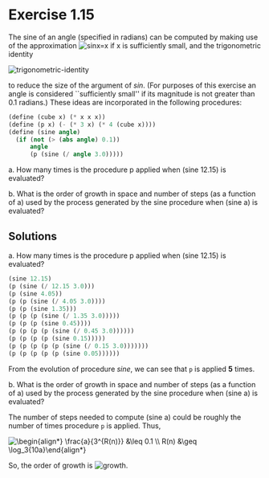Exercise 1.15
=============
The sine of an angle (specified in radians) can be computed by making use of the approximation ![sinx=x][1] if x is sufficiently small, and the trigonometric identity

![trigonometric-identity][2]

to reduce the size of the argument of *sin*. (For purposes of this exercise an angle is considered ``sufficiently small'' if its magnitude is not greater than 0.1 radians.) These ideas are incorporated in the following procedures:

```scheme
(define (cube x) (* x x x))
(define (p x) (- (* 3 x) (* 4 (cube x))))
(define (sine angle)
  (if (not (> (abs angle) 0.1))
      angle
      (p (sine (/ angle 3.0)))))
```

a.  How many times is the procedure p applied when (sine 12.15) is evaluated?

b.  What is the order of growth in space and number of steps (as a function of a) used by the process generated by the sine procedure when (sine a) is evaluated?

[1]: https://latex.codecogs.com/svg.image?\inline&space;\sin{x}&space;\approx&space;x
[2]: https://latex.codecogs.com/svg.image?\sin{x}&space;=&space;3\sin{\frac{x}{3}}-4\sin^3{\frac{x}{3}}


Solutions
---------
a.  How many times is the procedure p applied when (sine 12.15) is evaluated?

```scheme
(sine 12.15)
(p (sine (/ 12.15 3.0)))
(p (sine 4.05))
(p (p (sine (/ 4.05 3.0))))
(p (p (sine 1.35)))
(p (p (p (sine (/ 1.35 3.0)))))
(p (p (p (sine 0.45))))
(p (p (p (p (sine (/ 0.45 3.0))))))
(p (p (p (p (sine 0.15)))))
(p (p (p (p (p (sine (/ 0.15 3.0)))))))
(p (p (p (p (p (sine 0.05))))))
```

From the evolution of procedure *sine*, we can see that `p` is applied **5** times.


b.  What is the order of growth in space and number of steps (as a function of a) used by the process generated by the sine procedure when (sine a) is evaluated?

The number of steps needed to compute (sine a) could be roughly the number of times procedure `p` is applied. Thus,

<img src="https://latex.codecogs.com/svg.image?\begin{align*}&space;\frac{a}{3^{R(n)}}&space;&\leq&space;0.1&space;\\&space;R(n)&space;&\geq&space;\log_3{10a}\end{align*}" title="\begin{align*} \frac{a}{3^{R(n)}} &\leq 0.1 \\ R(n) &\geq \log_3{10a}\end{align*}" />

So, the order of growth is ![growth][3].


[3]: https://latex.codecogs.com/svg.image?\inline&space;\Theta&space;(\log_3{n})

